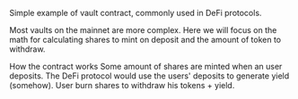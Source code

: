 Simple example of vault contract, commonly used in DeFi protocols.

Most vaults on the mainnet are more complex. Here we will focus on the math for calculating shares to mint on deposit and the amount of token to withdraw.

How the contract works
Some amount of shares are minted when an user deposits.
The DeFi protocol would use the users' deposits to generate yield (somehow).
User burn shares to withdraw his tokens + yield.
